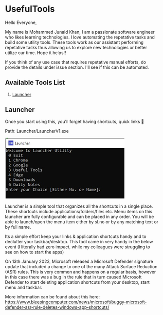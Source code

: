 # UsefulTools

Hello Everyone,

My name is Mohammed Junaid Khan, I am a passionate software engineer who likes learning technologies. I love automating the repetative tasks and build some utility tools. These tools work as our assistant performing repetative tasks thus allowing us to explore new technologies or better utilize our time. Hope it helps!! 

If you think of any use case that requires repetative manual efforts, do provide the details under issue section. I'll see if this can be automated.

## Available Tools List

1. [Launcher](#launcher)

## Launcher

Once you start using this, you'll forget having shortcuts, quick links 🤖

Path: Launcher/LauncherV1.exe

![Launcher Menu](Images/LauncherMenu.jpg)

Launcher is a simple tool that organizes all the shortcuts in a single place. These shortcuts include applications/folders/files etc. Menu items on this launcher are fully configurable and can be placed in any order. You will be able to launch/open the menu item either by sl.no or by any matching text or by full name.

Its a simple effort keep your links & application shortcuts handy and to declutter your taskbar/desktop. This tool came in very handy in the below event (I literally had zero impact, while my colleagues were struggling to see on how to start the apps)

On 13th January 2023, Microsoft released a Microsoft Defender signature update that included a change to one of the many Attack Surface Reduction (ASR) rules. This is very common and happens on a regular basis, however in this case there was a bug in the rule that in turn caused Microsoft Defender to start deleting application shortcuts from your desktop, start menu and taskbar.

More information can be found about this here: <https://www.bleepingcomputer.com/news/microsoft/buggy-microsoft-defender-asr-rule-deletes-windows-app-shortcuts/>
